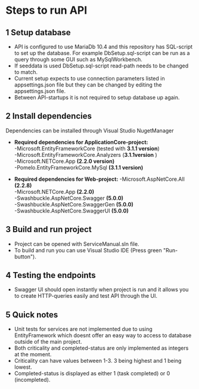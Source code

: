 # Steps to run API
## 1 Setup database
- API is configured to use MariaDb 10.4 and this repository has SQL-script to set up the database. For example DbSetup.sql-script can be run as a query through some GUI such as MySqlWorkbench.  
- If seeddata is used DbSetup.sql-script read-path needs to be changed to match.  
- Current setup expects to use connection parameters listed in appsettings.json file but they can be changed by editing the appsettings.json file.  
- Between API-startups it is not required to setup database up again.  
## 2 Install dependencies
Dependencies can be installed through Visual Studio NugetManager
- **Required dependencies for ApplicationCore-project:**  
-Microsoft.EntityFrameworkCore (tested with **3.1.1 version**)  
-Microsoft.EntityFrameworkCore.Analyzers (**3.1.1version** )  
-Microsoft.NETCore.App **(2.2.0 version)**  
-Pomelo.EntityFrameworkCore.MySql **(3.1.1 version)**  


-  **Required dependencies for Web-project:**
-Microsoft.AspNetCore.All **(2.2.8)**  
-Microsoft.NETCore.App **(2.2.0)**  
-Swashbuckle.AspNetCore.Swagger **(5.0.0)**  
-Swashbuckle.AspNetCore.SwaggerGen **(5.0.0)**  
-Swashbuckle.AspNetCore.SwaggerUI **(5.0.0)**  

## 3 Build and run project
- Project can be opened with ServiceManual.sln file.  
- To build and run you can use Visual Studio IDE (Press green "Run-button").  
## 4 Testing the endpoints
- Swagger UI should open instantly when project is run and it allows you to create HTTP-queries easily and test API through the UI.  

## 5 Quick notes
- Unit tests for services are not implemented due to using EntityFramework which doesnt offer an easy way to access to database outside of the main project.  
- Both criticality and completed-status are only implemented as integers at the moment.  
- Criticality can have values between 1-3. 3 being highest and 1 being lowest.  
- Completed-status is displayed as either 1 (task completed) or 0 (incompleted).  
